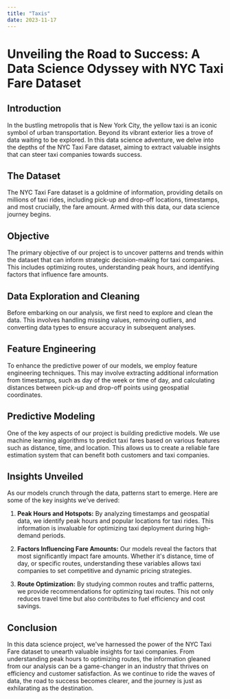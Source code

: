 ```yaml
---
title: "Taxis"
date: 2023-11-17
---
```


# Unveiling the Road to Success: A Data Science Odyssey with NYC Taxi Fare Dataset

## Introduction

In the bustling metropolis that is New York City, the yellow taxi is an iconic symbol of urban transportation. Beyond its vibrant exterior lies a trove of data waiting to be explored. In this data science adventure, we delve into the depths of the NYC Taxi Fare dataset, aiming to extract valuable insights that can steer taxi companies towards success.

## The Dataset

The NYC Taxi Fare dataset is a goldmine of information, providing details on millions of taxi rides, including pick-up and drop-off locations, timestamps, and most crucially, the fare amount. Armed with this data, our data science journey begins.

## Objective

The primary objective of our project is to uncover patterns and trends within the dataset that can inform strategic decision-making for taxi companies. This includes optimizing routes, understanding peak hours, and identifying factors that influence fare amounts.

## Data Exploration and Cleaning

Before embarking on our analysis, we first need to explore and clean the data. This involves handling missing values, removing outliers, and converting data types to ensure accuracy in subsequent analyses.

## Feature Engineering

To enhance the predictive power of our models, we employ feature engineering techniques. This may involve extracting additional information from timestamps, such as day of the week or time of day, and calculating distances between pick-up and drop-off points using geospatial coordinates.

## Predictive Modeling

One of the key aspects of our project is building predictive models. We use machine learning algorithms to predict taxi fares based on various features such as distance, time, and location. This allows us to create a reliable fare estimation system that can benefit both customers and taxi companies.

## Insights Unveiled

As our models crunch through the data, patterns start to emerge. Here are some of the key insights we've derived:

1. **Peak Hours and Hotspots:** By analyzing timestamps and geospatial data, we identify peak hours and popular locations for taxi rides. This information is invaluable for optimizing taxi deployment during high-demand periods.

2. **Factors Influencing Fare Amounts:** Our models reveal the factors that most significantly impact fare amounts. Whether it's distance, time of day, or specific routes, understanding these variables allows taxi companies to set competitive and dynamic pricing strategies.

3. **Route Optimization:** By studying common routes and traffic patterns, we provide recommendations for optimizing taxi routes. This not only reduces travel time but also contributes to fuel efficiency and cost savings.

## Conclusion

In this data science project, we've harnessed the power of the NYC Taxi Fare dataset to unearth valuable insights for taxi companies. From understanding peak hours to optimizing routes, the information gleaned from our analysis can be a game-changer in an industry that thrives on efficiency and customer satisfaction. As we continue to ride the waves of data, the road to success becomes clearer, and the journey is just as exhilarating as the destination.
